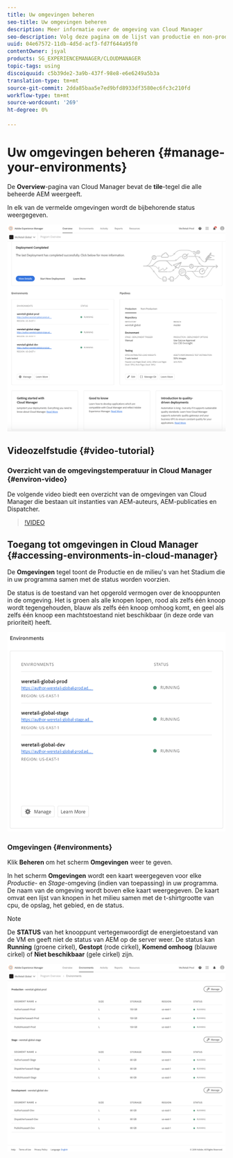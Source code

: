 ```yaml
---
title: Uw omgevingen beheren
seo-title: Uw omgevingen beheren
description: Meer informatie over de omgeving van Cloud Manager
seo-description: Volg deze pagina om de lijst van productie en non-production milieu's te bekijken die voor vestiging en het in werking stellen van de pijpleiding CI/CD in de Manager van de Wolk worden gebruikt.
uuid: 04e67572-11db-4d5d-acf3-fd7f644a95f0
contentOwner: jsyal
products: SG_EXPERIENCEMANAGER/CLOUDMANAGER
topic-tags: using
discoiquuid: c5b39de2-3a9b-437f-98e8-e6e6249a5b3a
translation-type: tm+mt
source-git-commit: 2dda85baa5e7ed9bfd8933df3580ec6fc3c210fd
workflow-type: tm+mt
source-wordcount: '269'
ht-degree: 0%

---
```



# Uw omgevingen beheren {#manage-your-environments}

De **Overview**-pagina van Cloud Manager bevat de **tile**-tegel die alle beheerde AEM weergeeft.

In elk van de vermelde omgevingen wordt de bijbehorende status weergegeven.

![](assets/Manage-Environ-Overview.png)

## Videozelfstudie {#video-tutorial}

### Overzicht van de omgevingstemperatuur in Cloud Manager {#environ-video}

De volgende video biedt een overzicht van de omgevingen van Cloud Manager die bestaan uit instanties van AEM-auteurs, AEM-publicaties en Dispatcher.

>[!VIDEO](https://video.tv.adobe.com/v/26318/)

## Toegang tot omgevingen in Cloud Manager {#accessing-environments-in-cloud-manager}

De **Omgevingen** tegel toont de Productie en de milieu&#39;s van het Stadium die in uw programma samen met de status worden voorzien.

De status is de toestand van het opgerold vermogen over de knooppunten in de omgeving. Het is groen als alle knopen lopen, rood als zelfs één knoop wordt tegengehouden, blauw als zelfs één knoop omhoog komt, en geel als zelfs één knoop een machtstoestand niet beschikbaar (in deze orde van prioriteit) heeft.

![](assets/Environments-card-new.png)

### Omgevingen {#environments}

Klik **Beheren** om het scherm **Omgevingen** weer te geven.

In het scherm **Omgevingen** wordt een kaart weergegeven voor elke *Productie*- en *Stage*-omgeving (indien van toepassing) in uw programma. De naam van de omgeving wordt boven elke kaart weergegeven. De kaart omvat een lijst van knopen in het milieu samen met de t-shirtgrootte van cpu, de opslag, het gebied, en de status.

>[!NOTE]
>
>De **STATUS** van het knooppunt vertegenwoordigt de energietoestand van de VM en geeft niet de status van AEM op de server weer. De status kan **Running** (groene cirkel), **Gestopt** (rode cirkel), **Komend omhoog** (blauwe cirkel) of **Niet beschikbaar** (gele cirkel) zijn.

![](assets/Environments-tab.png)
